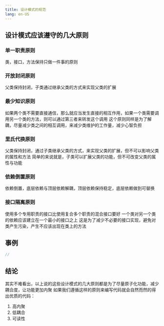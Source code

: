 ```yaml
---
title: 设计模式的规范
lang: en-US
---
```

## 设计模式应该遵守的几大原则

### 单一职责原则

类，接口，方法保持只做一件事的原则

### 开放封闭原则

父类保持封闭，子类通过继承父类的方式来实现父类的扩展

### 最少知识原则

如果两个类不需要直接通信，那么就应当发生直接的相互作用，如果一个类需要调用另一个类的方法，则可以通过第三者来转发这个调用
这个原则同样是为了解耦，尽量减少类之间的相互调用，来减少类维护的工作量，减少心智负担

### 里氏代换原则

父类保持封闭，通过子类继承父类的方式，来实现父类的扩展，但不可以影响父类的属性和方法
简单的来说就是，子类可以扩展父类的功能，但不可改变父类的属性与功能

### 依赖倒置原则

依赖倒置，底层依赖与顶层依赖解耦，顶层依赖保持稳定，底层依赖做到可替换

### 接口隔离原则

使用多个专用职责的接口比使用复合多个职责的混合接口要好
一个类对另一个类的依赖应该建立在一个最小的接口之上
这是为了减少不必要的接口实现，避免对类产生污染，产生不应该出现在类上的方法

## 事例

``` js
//
```



## 结论
其实不难看出，以上说的这些设计模式的几大原则都是为了尽量原子化功能，减少耦合度，让功能更加内聚
如果我们遵循这样的原则来编写代码就会自然而然的得出优质的代码：
1. 高内聚
2. 低耦合
3. 可读性
